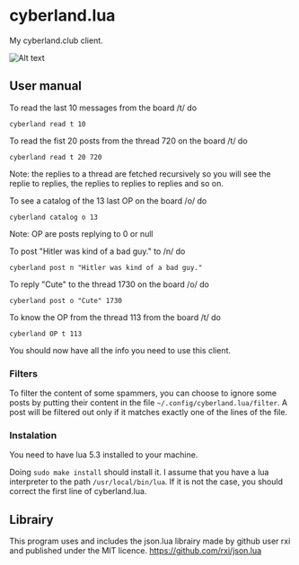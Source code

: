 # cyberland.lua

My cyberland.club client.

![Alt text](https://i.imgur.com/aoqvUbF.png "Reading a thread")

## User manual

To read the last 10 messages from the board /t/ do
```
cyberland read t 10
```


To read the fist 20 posts from the thread 720 on the board /t/ do
```
cyberland read t 20 720
```
Note: the replies to a thread are fetched recursively so you will see the replie to replies, the replies to replies to replies and so on.


To see a catalog of the 13 last OP on the board /o/ do
```
cyberland catalog o 13
```
Note: OP are posts replying to 0 or null


To post "Hitler was kind of a bad guy." to /n/ do
```
cyberland post n "Hitler was kind of a bad guy."
```


To reply "Cute" to the thread 1730 on the board /o/ do
```
cyberland post o "Cute" 1730
```


To know the OP from the thread 113 from the board /t/ do
```
cyberland OP t 113
```


You should now have all the info you need to use this client.

### Filters

To filter the content of some spammers, you can choose to ignore some posts by putting their content in the file `~/.config/cyberland.lua/filter`. A post will be filtered out only if it matches exactly one of the lines of the file.

### Instalation
You need to have lua 5.3 installed to your machine.

Doing `sudo make install` should install it. I assume that you have a lua interpreter to the path `/usr/local/bin/lua`. If it is not the case, you should correct the first line of cyberland.lua.

## Librairy
This program uses and includes the json.lua librairy made by github user rxi and published under the MIT licence.
https://github.com/rxi/json.lua


